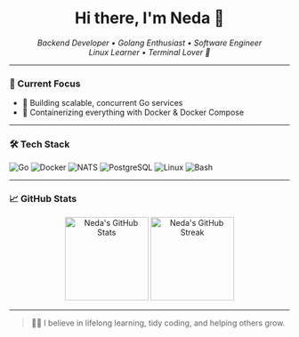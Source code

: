 <!--
**NedaHn/NedaHn** is a ✨ _special_ ✨ repository because its `README.md` (this file) appears on your GitHub profile.

Here are some ideas to get you started:

- 🔭 I’m currently working on ...
- 🌱 I’m currently learning ...
- 👯 I’m looking to collaborate on ...
- 🤔 I’m looking for help with ...
- 💬 Ask me about ...
- 📫 How to reach me: ...
- 😄 Pronouns: ...
- ⚡ Fun fact: ...
-->
<h1 align="center">Hi there, I'm Neda 👋</h1>

<p align="center">
  <em>Backend Developer • Golang Enthusiast • Software Engineer</em><br>
  <em>Linux Learner • Terminal Lover 🐧</em>
</p>

---

### 🚀 Current Focus

- 🔁 Building scalable, concurrent Go services
- 🐳 Containerizing everything with Docker & Docker Compose

---

### 🛠️ Tech Stack

![Go](https://img.shields.io/badge/-Go-00ADD8?style=flat-square&logo=go&logoColor=white)
![Docker](https://img.shields.io/badge/-Docker-2496ED?style=flat-square&logo=docker&logoColor=white)
![NATS](https://img.shields.io/badge/-NATS-2E74B5?style=flat-square&logo=nats&logoColor=white)
![PostgreSQL](https://img.shields.io/badge/-PostgreSQL-336791?style=flat-square&logo=postgresql&logoColor=white)
![Linux](https://img.shields.io/badge/-Linux-FCC624?style=flat-square&logo=linux&logoColor=black)
![Bash](https://img.shields.io/badge/-Bash-4EAA25?style=flat-square&logo=gnubash&logoColor=white)

---

### 📈 GitHub Stats

<p align="center">
  <img src="https://github-readme-stats.vercel.app/api?username=NedaHn&show_icons=true&theme=dracula" alt="Neda's GitHub Stats" height="150"/>
  <img src="https://streak-stats.demolab.com?user=NedaHn&theme=dracula" alt="Neda's GitHub Streak" height="150"/>
</p>

---
<!--
### 📌 Featured Projects

Here are a few highlights:

- 🖼️ **AI Image Captioning Service** – Go + OpenAI, concurrent backend
- 📊 **Comment Analyzer** – CSV → sentiment & topic clustering with AI
- 🔁 **Go Chatroom with NATS** – real-time, event-driven messaging
- 🐘 **PostgreSQL + Docker Compose** – DB integration for microservices

> 💡 Want to collaborate or give feedback? Check out my pinned repositories!

---
-->

> 🧘‍♀️ I believe in lifelong learning, tidy coding, and helping others grow.
